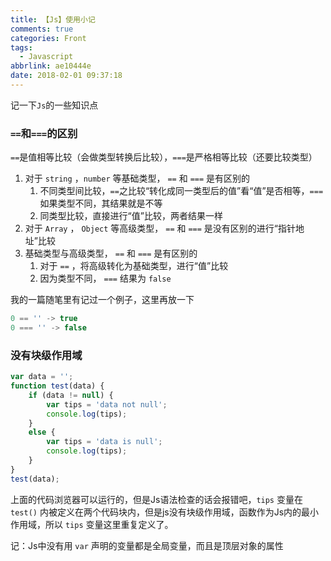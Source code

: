 ```yaml
---
title: 【Js】使用小记
comments: true
categories: Front
tags:
  - Javascript
abbrlink: ae10444e
date: 2018-02-01 09:37:18
---
```

记一下`Js`的一些知识点
<!-- more -->

### `==`和`===`的区别
`==`是值相等比较（会做类型转换后比较），`===`是严格相等比较（还要比较类型）

1. 对于 `string` ，`number` 等基础类型， `==` 和 `===` 是有区别的
    1. 不同类型间比较，`==`之比较“转化成同一类型后的值”看“值”是否相等，`===` 如果类型不同，其结果就是不等
    2. 同类型比较，直接进行“值”比较，两者结果一样
2. 对于 `Array` ， `Object` 等高级类型， `==` 和 `===` 是没有区别的进行“指针地址”比较
3. 基础类型与高级类型， `==` 和 `===` 是有区别的
    1. 对于 `==` ，将高级转化为基础类型，进行“值”比较
    2. 因为类型不同， `===` 结果为 `false`

我的一篇随笔里有记过一个例子，这里再放一下
```js
0 == '' -> true
0 === '' -> false
```

### 没有块级作用域
```js
var data = '';
function test(data) {
    if (data != null) {
        var tips = 'data not null';
        console.log(tips);
    }
    else {
        var tips = 'data is null';
        console.log(tips);
    }
}
test(data);
```
上面的代码浏览器可以运行的，但是Js语法检查的话会报错吧，`tips` 变量在 `test()` 内被定义在两个代码块内，但是js没有块级作用域，函数作为Js内的最小作用域，所以 `tips` 变量这里重复定义了。

记：Js中没有用 `var` 声明的变量都是全局变量，而且是顶层对象的属性